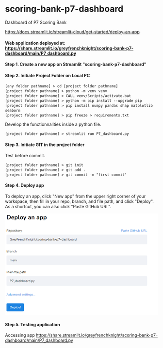 # scoring-bank-p7-dashboard
Dashboard of P7 Scoring Bank

https://docs.streamlit.io/streamlit-cloud/get-started/deploy-an-app

#### Web application deployed at: https://share.streamlit.io/greyfrenchknight/scoring-bank-p7-dashboard/main/P7_dashboard.py

#### Step 1. Create a new app on Streamlit "scoring-bank-p7-dashboard"

#### Step 2. Initiate Project Folder on Local PC
```
[any folder pathname] > cd [project folder pathname]
[project folder pathname] > python -m venv venv
[project folder pathname] > CALL venv/Scripts/activate.bat
[project folder pathname] > python -m pip install --upgrade pip
[project folder pathname] > pip install numpy pandas shap matplotlib seaborn
[project folder pathname] > pip freeze > requirements.txt
```

Develop the functionnalities inside a python file.
```
[project folder pathname] > streamlit run P7_dashboard.py
```

#### Step 3. Initiate GIT in the project folder
Test before commit.
```
[project folder pathname] > git init
[project folder pathname] > git add .
[project folder pathname] > git commit -m "first commit"
```

#### Step 4. Deploy app
To deploy an app, click "New app" from the upper right corner of your workspace, then fill in your repo, branch, and file path, and click "Deploy". As a shortcut, you can also click "Paste GitHub URL".

![deployment_streamlit](https://github.com/GreyFrenchKnight/scoring-bank-p7-dashboard/blob/f0df22a5040b12fc0506d47cf5d2a262e201c95d/streamlit_deployment.PNG)


#### Step 5. Testing application
Accessing app https://share.streamlit.io/greyfrenchknight/scoring-bank-p7-dashboard/main/P7_dashboard.py
